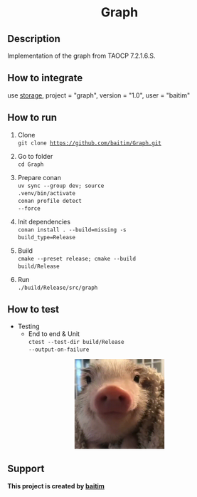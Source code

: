 <h1 align="center">Graph</h1>

## Description

 Implementation of the graph from TAOCP 7.2.1.6.S.

## How to integrate
 
 use [storage](https://github.com/baitim/ConanPackages), project = "graph", version = "1.0", user = "baitim"

## How to run

1. Clone <br>
    <code>git clone https://github.com/baitim/Graph.git</code>

2. Go to folder <br>
    <code>cd Graph</code>

3. Prepare conan <br>
    <code>uv sync --group dev; source .venv/bin/activate</code><br>
    <code>conan profile detect --force</code>

4. Init dependencies <br>
    <code>conan install . --build=missing -s build_type=Release</code>

5. Build <br>
    <code>cmake --preset release; cmake --build build/Release</code>

6. Run <br>
    <code>./build/Release/src/graph</code>

## How to test

* Testing
    - End to end & Unit<br>
        <code>ctest --test-dir build/Release --output-on-failure</code>

<p align="center"><img src="https://github.com/baitim/Graph/blob/main/images/pig.gif" width="40%"></p>

## Support
**This project is created by [baitim](https://t.me/bai_tim)**